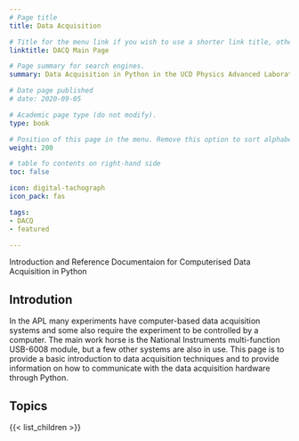 ```yaml
---
# Page title
title: Data Acquisition

# Title for the menu link if you wish to use a shorter link title, otherwise remove this option.
linktitle: DACQ Main Page

# Page summary for search engines.
summary: Data Acquisition in Python in the UCD Physics Advanced Laboratories

# Date page published
# date: 2020-09-05

# Academic page type (do not modify).
type: book

# Position of this page in the menu. Remove this option to sort alphabetically.
weight: 200

# table fo contents on right-hand side
toc: false

icon: digital-tachograph
icon_pack: fas

tags:
- DACQ
- featured

---
```


Introduction and Reference Documentaion for Computerised Data Acquisition in Python
<!--more-->

## Introdution
In the APL many experiments have computer-based data acquisition systems and
some also require the experiment to be controlled by a computer. The main work
horse is the National Instruments multi-function USB-6008 module, but a few
other systems are also in use. This page is to provide a basic introduction to
data acquisition techniques and to provide information on how to communicate with
the data acquisition hardware through Python.

## Topics

{{< list_children >}} 